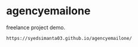 # agencyemailone

freelance project demo. 

```
https://syedsimanta03.github.io/agencyemailone/
```
